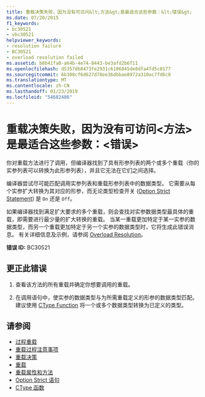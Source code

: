 ```yaml
---
title: 重载决策失败，因为没有可访问&lt;方法&gt;是最适合这些参数：&lt;错误&gt;
ms.date: 07/20/2015
f1_keywords:
- bc30521
- vbc30521
helpviewer_keywords:
- resolution failure
- BC30521
- overload resolution failed
ms.assetid: b8b41fa0-a64b-4e74-8443-be3afd2b6f11
ms.openlocfilehash: d5357db8473fe2931c6106845de8dfa4fd5c0177
ms.sourcegitcommit: 6b308cf6d627d78ee36dbbae8972a310ac7fd6c8
ms.translationtype: MT
ms.contentlocale: zh-CN
ms.lasthandoff: 01/23/2019
ms.locfileid: "54682486"
---
```

# <a name="overload-resolution-failed-because-no-accessible-ltmethodgt-is-most-specific-for-these-argumentslterrorgt"></a>重载决策失败，因为没有可访问&lt;方法&gt;是最适合这些参数：&lt;错误&gt;
你对重载方法进行了调用，但编译器找到了具有形参列表的两个或多个重载（你的实参列表可以转换为此形参列表），并且它无法在它们之间选择。  
  
 编译器尝试尽可能匹配调用实参列表和重载形参列表中的数据类型。 它需要从每个实参扩大转换为其对应的形参，而无论类型检查开关 ([Option Strict Statement](../../visual-basic/language-reference/statements/option-strict-statement.md)) 是 `On` 还是 `Off`。  
  
 如果编译器找到满足扩大要求的多个重载，则会查找对实参数据类型最具体的重载，即需要进行最少量的扩大转换的重载。 当某一重载更加特定于某一实参的数据类型，而另一个重载更加特定于另一个实参的数据类型时，它将生成此错误消息。 有关详细信息及示例，请参阅 [Overload Resolution](../../visual-basic/programming-guide/language-features/procedures/overload-resolution.md)。  
  
 **错误 ID:** BC30521  
  
## <a name="to-correct-this-error"></a>更正此错误  
  
1.  查看该方法的所有重载并确定你想要调用的重载。  
  
2.  在调用语句中，使实参的数据类型与为所需重载定义的形参的数据类型匹配。 建议使用 [CType Function](../../visual-basic/language-reference/functions/ctype-function.md) 将一个或多个数据类型转换为已定义的类型。  
  
## <a name="see-also"></a>请参阅
- [过程重载](../../visual-basic/programming-guide/language-features/procedures/procedure-overloading.md)
- [重载过程注意事项](../../visual-basic/programming-guide/language-features/procedures/considerations-in-overloading-procedures.md)
- [重载决策](../../visual-basic/programming-guide/language-features/procedures/overload-resolution.md)
- [重载](../../visual-basic/language-reference/modifiers/overloads.md)
- [重载属性和方法](../../visual-basic/programming-guide/language-features/objects-and-classes/overloaded-properties-and-methods.md)
- [Option Strict 语句](../../visual-basic/language-reference/statements/option-strict-statement.md)
- [CType 函数](../../visual-basic/language-reference/functions/ctype-function.md)
